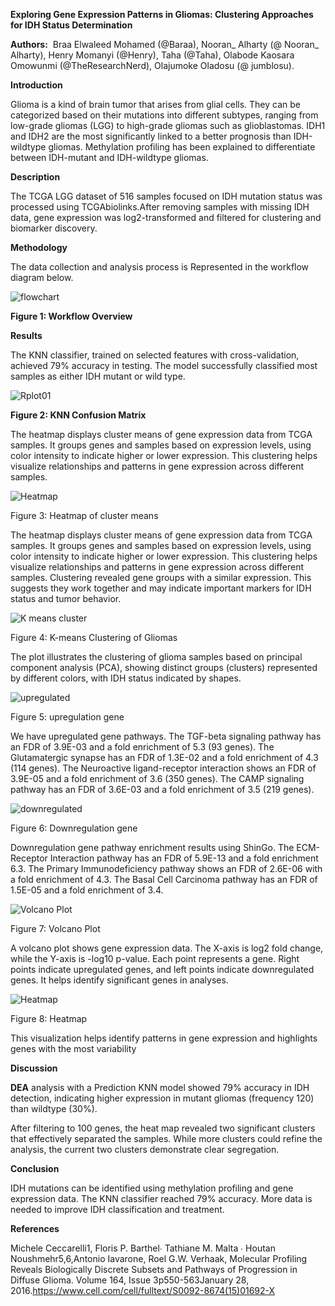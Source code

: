 <!--StartFragment-->

**Exploring Gene Expression Patterns in Gliomas: Clustering Approaches for IDH Status Determination**

**Authors:**  Braa Elwaleed Mohamed (@Baraa), Nooran\_ Alharty (@ Nooran\_ Alharty), Henry Momanyi (@Henry), Taha (@Taha), Olabode Kaosara Omowunmi (@TheResearchNerd), Olajumoke Oladosu (@ jumblosu).

**Introduction**

Glioma is a kind of brain tumor that arises from glial cells. They can be categorized based on their mutations into different subtypes, ranging from low-grade gliomas (LGG) to high-grade gliomas such as glioblastomas. IDH1 and IDH2 are the most significantly linked to a better prognosis than IDH-wildtype gliomas. Methylation profiling has been explained to differentiate between IDH-mutant and IDH-wildtype gliomas.

**Description** 

The TCGA LGG dataset of 516 samples focused on IDH mutation status was processed using TCGAbiolinks.After removing samples with missing IDH data, gene expression was log2-transformed and filtered for clustering and biomarker discovery.

**Methodology**

The data collection and analysis process is Represented in the workflow diagram below. 

![flowchart](https://github.com/user-attachments/assets/bc95b38a-c30f-4bf2-a501-69f1b562aa5e)


**Figure 1: Workflow Overview**

**Results**

The KNN classifier, trained on selected features with cross-validation, achieved 79% accuracy in testing. The model successfully classified most samples as either IDH mutant or wild type.


![Rplot01](https://github.com/user-attachments/assets/de8894df-cfcf-4fda-b3b8-1f85ba9c7efd)

**Figure 2: KNN Confusion Matrix**

The heatmap displays cluster means of gene expression data from TCGA samples. It groups genes and samples based on expression levels, using color intensity to indicate higher or lower expression. This clustering helps visualize relationships and patterns in gene expression across different samples.





![Heatmap](https://github.com/user-attachments/assets/85c56d19-4710-46dc-b812-1e98ea145fa3)




Figure 3: Heatmap of cluster means

The heatmap displays cluster means of gene expression data from TCGA samples. It groups genes and samples based on expression levels, using color intensity to indicate higher or lower expression. This clustering helps visualize relationships and patterns in gene expression across different samples. Clustering revealed gene groups with a similar expression. This suggests they work together and may indicate important markers for IDH status and tumor behavior.



![K means cluster](https://github.com/user-attachments/assets/18fcd94b-983f-4d7d-87b6-ce524b61c59a)

Figure 4: K-means Clustering of Gliomas

The plot illustrates the clustering of glioma samples based on principal component analysis (PCA), showing distinct groups (clusters) represented by different colors, with IDH status indicated by shapes.





![upregulated](https://github.com/user-attachments/assets/3d15e973-424f-4438-8823-b0925d7452da)

Figure 5: upregulation gene

We have upregulated gene pathways. The TGF-beta signaling pathway has an FDR of 3.9E-03 and a fold enrichment of 5.3 (93 genes). The Glutamatergic synapse has an FDR of 1.3E-02 and a fold enrichment of 4.3 (114 genes). The Neuroactive ligand-receptor interaction shows an FDR of 3.9E-05 and a fold enrichment of 3.6 (350 genes). The CAMP signaling pathway has an FDR of 3.6E-03 and a fold enrichment of 3.5 (219 genes).


![downregulated](https://github.com/user-attachments/assets/47b931d1-f9f6-40c5-af79-ecf03a4fe6a8)

Figure 6: Downregulation gene

Downregulation gene pathway enrichment results using ShinGo. The ECM-Receptor Interaction pathway has an FDR of 5.9E-13 and a fold enrichment 6.3. The Primary Immunodeficiency pathway shows an FDR of 2.6E-06 with a fold enrichment of 4.3. The Basal Cell Carcinoma pathway has an FDR of 1.5E-05 and a fold enrichment of 3.4.




![Volcano Plot](https://github.com/user-attachments/assets/6e53ce0f-454d-4386-858c-827ed5cc2586)







Figure 7: Volcano Plot 

A volcano plot shows gene expression data. The X-axis is log2 fold change, while the Y-axis is -log10 p-value. Each point represents a gene. Right points indicate upregulated genes, and left points indicate downregulated genes. It helps identify significant genes in analyses.








![Heatmap](https://github.com/user-attachments/assets/9f274cc3-1f2d-4ff1-8fda-1e7bd70b6d89)








Figure 8: Heatmap

This visualization helps identify patterns in gene expression and highlights genes with the most variability



**Discussion**

**DEA** analysis with a Prediction KNN model showed 79% accuracy in IDH detection, indicating higher expression in mutant gliomas (frequency 120) than wildtype (30%). 

After filtering to 100 genes, the heat map revealed two significant clusters that effectively separated the samples. While more clusters could refine the analysis, the current two clusters demonstrate clear segregation.

**Conclusion** 

IDH mutations can be identified using methylation profiling and gene expression data. The KNN classifier reached 79% accuracy. More data is needed to improve IDH classification and treatment.

**References** 

Michele Ceccarelli1, Floris P. Barthel∙ Tathiane M. Malta ∙ Houtan Noushmehr5,6,Antonio Iavarone, Roel G.W. Verhaak, Molecular Profiling Reveals Biologically Discrete Subsets and Pathways of Progression in Diffuse Glioma. Volume 164, Issue 3p550-563January 28, 2016.https://www.cell.com/cell/fulltext/S0092-8674(15)01692-X


